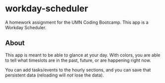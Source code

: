 # workday-scheduler
A homework assignment for the UMN Coding Bootcamp. This app is a Workday Scheduler. 

## About
This app is meant to be able to glance at your day. With colors, you are able to tell what timeslots are in the past, future, or are happening right now. 

You can add tasks/events to the hourly sections, and you can save that persistent data (reloading will *not* lose the data).
